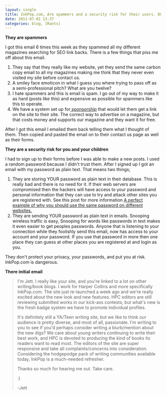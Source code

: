 ```yaml
---
layout: single
title: InkPop.com, Are spammers and a security risk for their users. DONT USE THEM. They suck
date: 2011-07-01 13:37
categories: blog, [Rants]
---
```

<strong>They are spammers </strong>

I got this email 6 times this week as they spammed all my different magazines searching for SEO link backs. There is a few things that piss me off about this email.
<ol>
	<li>They say that they really like my website, yet they send the same carbon copy email to all my magazines making me think that they never even visited my site before contact us.</li>
	<li>A smiley face emoticon in what I guess you where trying to pass off as a semi-professional pitch? What are you twelve?</li>
	<li>I hate spammers and this is email is spam. I go out of my way to make it as hard (posts like this) and expensive as possible for spammers like this to operate.</li>
	<li>We have a system set up for<a href="http://www.everydayfiction.com/features/help-us/advertise-with-us/"> sponsorship</a> that would let them get a link on the site to their site. The correct way to advertise on a magazine, but that costs money and supports our magazine and they want it for free.</li>
</ol>
After I got this email I emailed them back telling them what I thought of them. Then copied and pasted the email on to their contact us page as well as their forms.

<strong>They are a security risk for you and your children </strong>

I had to sign up to their forms before I was able to make a new posts. I used a random password because I didn't trust them. After I signed up I got an email with my password as plain text. That means two things;
<ol>
	<li>They are storing YOUR password as plain text in their database. This is really bad and there is no need for it. If their web servers are compromised then the hackers will have access to your password and personal information that they can use to try and attack other sites you are registered with. See this post for more information <a href="/a-perfect-example-of-why-you-should-use-the-same-password-on-different-websites/">A perfect example of why you should use the same password on different websites.</a></li>
	<li>They are sending YOUR password as plain text in emails. Snooping wireless traffic is easy, Snooping for words like passwords in text makes it even easier to get peoples passwords. Anyone that is listening to your connection while they foolishly send this email, now has access to your account and your password. If you use that password in more then one place they can guess at other places you are registered at and login as you.</li>
</ol>
They don't protect your privacy, your passwords, and put you at risk.
InkPop.com is dangerous.

<strong>There initial email </strong>
<blockquote>I'm Jett. I really like your site, and you're linked to a lot on other writing/book blogs. I work for Harper Collins and more specifically InkPop.com. The site just re-launched a week ago and we're really excited about the new look and new features. HPC editors are still reviewing submitted works in our kick-ass contests, but what's new is the fresh badge system we have to promote individual profiles.

It's definitely still a YA/Teen writing site, but we like to think our audience is pretty diverse, and most of all, passionate. I'm writing to you to see if you'd perhaps consider writing a blurb/mention about the new digs? We care about young writers continuing to write their best work, and HPC is devoted to producing the kind of books its readers want to read most. The editors of the site are super responsive and take all complaints/concerns into consideration. Considering the hodgepodge pack of writing communities available today, InkPop is a much-needed refresher.

Thanks so much for hearing me out. Take care.

:)

-Jett</blockquote>

